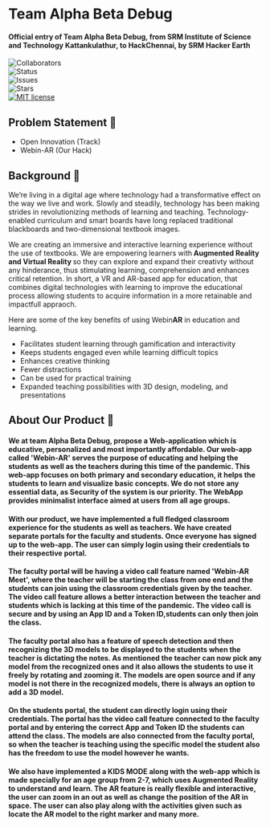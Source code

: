 # Team Alpha Beta Debug

#### Official entry of Team Alpha Beta Debug, from SRM Institute of Science and Technology Kattankulathur, to HackChennai, by SRM Hacker Earth

![Collaborators](https://img.shields.io/badge/collaborators-5-red)<br>
![Status](https://img.shields.io/badge/status-under_development-yellow)<br>
![Issues](https://img.shields.io/github/issues/ShreyaB8/Alpha-beta-debug-HackChennai)<br>
![Stars](https://img.shields.io/github/stars/ShreyaB8/Alpha-beta-debug-HackChennai)<br>
[![MIT license](https://img.shields.io/badge/License-MIT-blue.svg)](https://lbesson.mit-license.org/)<br>

## Problem Statement 🚧

- Open Innovation (Track)
- Webin-AR (Our Hack)

## Background 📖

We’re living in a digital age where technology had a transformative effect on the way we live and work. Slowly and steadily, technology has been making strides in revolutionizing methods of learning and teaching. Technology-enabled curriculum and smart boards have long replaced traditional blackboards and two-dimensional textbook images.

We are creating an immersive and interactive learning experience without the use of textbooks. We are empowering learners with<b> Augmented Reality and Virtual Reality </b> so they can explore and expand their creativty without any hinderance, thus stimulating learning, comprehension and enhances critical retention. In short, a VR and AR-based app for education, that combines digital technologies with learning to improve the educational process allowing students to acquire information in a more retainable and impactfull appraoch.

Here are some of the key benefits of using Webin<b>AR</b> in education and learning.

- Facilitates student learning through gamification and interactivity
- Keeps students engaged even while learning difficult topics
- Enhances creative thinking
- Fewer distractions
- Can be used for practical training
- Expanded teaching possibilities with 3D design, modeling, and presentations

## About Our Product 🔧

#### We at team Alpha Beta Debug, propose a Web-application which is educative, personalized and most importantly affordable. Our web-app called 'Webin-AR' serves the purpose of educating and helping the students as well as the teachers during this time of the pandemic. This web-app focuses on both primary and secondary education, it helps the students to learn and visualize basic concepts. We do not store any essential data, as Security of the system is our priority. The WebApp provides minimalist interface aimed at users from all age groups.

#### With our product, we have implemented a full fledged classroom experience for the students as well as teachers. We have created separate portals for the faculty and students. Once everyone has signed up to the web-app. The user can simply login using their credentials to their respective portal. 

#### The faculty portal will be having a video call feature named 'Webin-AR Meet', where the teacher will be starting the class from one end and the students can join using the classroom credentials given by the teacher. The video call feature allows a better interaction between the teacher and students which is lacking at this time of the pandemic. The video call is secure and by using an App ID and a Token ID,students can only then join the class.

#### The faculty portal also has a feature of speech detection and then recognizing the 3D models to be displayed to the students when the teacher is dictating the notes. As mentioned the teacher can now pick any model from the recognized ones and it also allows the students to use it freely by rotating and zooming it. The models are open source and if any model is not there in the recognized models, there is always an option to add a 3D model.

#### On the students portal, the student can directly login using their credentials. The portal has the video call feature connected to the faculty portal and by entering the correct App and Token ID the students can attend the class. The models are also connected from the faculty portal, so when the teacher is teaching using the specific model the student also has the freedom to use the model however he wants.

#### We also have implemented a KIDS MODE along with the web-app which is made specially for an age group from 2-7, which uses Augmented Reality to understand and learn. The AR feature is really flexible and interactive, the user can zoom in an out as well as change the position of the AR in space. The user can also play along with the activities given such as locate the AR model to the right marker and many more.